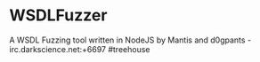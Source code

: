 # WSDLFuzzer
A WSDL Fuzzing tool written in NodeJS by Mantis and d0gpants - irc.darkscience.net:+6697 #treehouse
